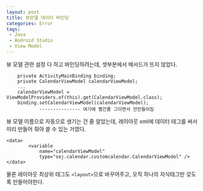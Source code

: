 ```yaml
---
layout: post
title: 뷰모델 데이터 바인딩
categories: Error
tags: 
 - Java
 - Android Studio
 - View Model
---
```



뷰 모델 관련 설정 다 하고 바인딩하려는데, 셋부분에서 메서드가 뜨지 않았다.  

```
    private ActivityMainBinding binding;
    private CalendarViewModel calendarViewModel;
    ...
    calendarViewModel = ViewModelProviders.of(this).get(CalendarViewModel.class);
    binding.setCalendarViewModel(calendarViewModel);
            --------------- 여기에 빨간줄 그이면서 안만들어짐      
```      

뷰 모델 이름으로 자동으로 생기는 건 줄 알았는데, 레이아웃 xml에 데이터 테그를 써서 미리 만들어 줘야 쓸 수 있는 거였다. 
```
<data>
        <variable
            name="calendarViewModel"
            type="sej.calendar.customcalendar.CalendarViewModel" />
</data>
```

물론 레이아웃 최상위 태그도  ```<layout>```으로 바꾸어주고, 오직 하나의 자식태그만 갖도록 만들어야한다. 
  


    


